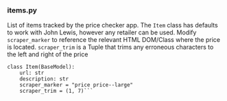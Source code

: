 ### items.py
List of items tracked by the price checker app. 
The `Item` class has defaults to work with John Lewis, however any retailer can be used. 
Modify `scraper_marker` to reference the relevant HTML DOM/Class where the price is located. 
`scraper_trim` is a Tuple that trims any erroneous characters to the left and right of the price

```
class Item(BaseModel):
    url: str
    description: str
    scraper_marker = "price price--large"
    scraper_trim = (1, 7)```